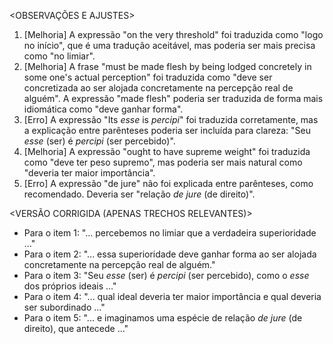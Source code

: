 <OBSERVAÇÕES E AJUSTES>
1. [Melhoria] A expressão "on the very threshold" foi traduzida como "logo no início", que é uma tradução aceitável, mas poderia ser mais precisa como "no limiar".
2. [Melhoria] A frase "must be made flesh by being lodged concretely in some one's actual perception" foi traduzida como "deve ser concretizada ao ser alojada concretamente na percepção real de alguém". A expressão "made flesh" poderia ser traduzida de forma mais idiomática como "deve ganhar forma".
3. [Erro] A expressão "Its _esse_ is _percipi_" foi traduzida corretamente, mas a explicação entre parênteses poderia ser incluída para clareza: "Seu _esse_ (ser) é _percipi_ (ser percebido)".
4. [Melhoria] A expressão "ought to have supreme weight" foi traduzida como "deve ter peso supremo", mas poderia ser mais natural como "deveria ter maior importância".
5. [Erro] A expressão "de jure" não foi explicada entre parênteses, como recomendado. Deveria ser "relação _de jure_ (de direito)".

<VERSÃO CORRIGIDA (APENAS TRECHOS RELEVANTES)>
- Para o item 1: "... percebemos no limiar que a verdadeira superioridade ..."
- Para o item 2: "... essa superioridade deve ganhar forma ao ser alojada concretamente na percepção real de alguém."
- Para o item 3: "Seu _esse_ (ser) é _percipi_ (ser percebido), como o _esse_ dos próprios ideais ..."
- Para o item 4: "... qual ideal deveria ter maior importância e qual deveria ser subordinado ..."
- Para o item 5: "... e imaginamos uma espécie de relação _de jure_ (de direito), que antecede ..."